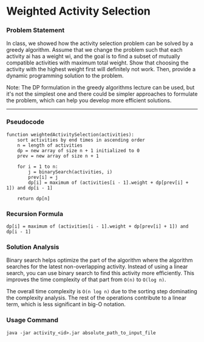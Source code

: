 # Weighted Activity Selection

### Problem Statement
In class, we showed how the activity selection problem can be solved by a greedy algorithm. Assume that we change the problem such that each activity ai has a weight wi, and the goal is to find a subset of mutually compatible activities with maximum total weight. Show that choosing the activity with the highest weight first will definitely not work. Then, provide a dynamic programming solution to the problem.

Note: The DP formulation in the greedy algorithms lecture can be used, but it's not the simplest one and there could be simpler approaches to formulate the problem, which can help you develop more efficient solutions.

___

### Pseudocode

```
function weightedActivitySelection(activities):
    sort activities by end times in ascending order
    n = length of activities
    dp = new array of size n + 1 initialized to 0
    prev = new array of size n + 1

    for i = 1 to n:
        j = binarySearch(activities, i)
        prev[i] = j
        dp[i] = maximum of (activities[i - 1].weight + dp[prev[i] + 1]) and dp[i - 1]

    return dp[n]
```

### Recursion Formula
```
dp[i] = maximum of (activities[i - 1].weight + dp[prev[i] + 1]) and dp[i - 1]
```

### Solution Analysis
Binary search helps optimize the part of the algorithm where the algorithm searches for the latest non-overlapping activity. Instead of using a linear search, you can use binary search to find this activity more efficiently. This improves the time complexity of that part from `O(n)` to `O(log n)`.

The overall time complexity is `O(n log n)` due to the sorting step dominating the complexity analysis. The rest of the operations contribute to a linear term, which is less significant in big-O notation.

### Usage Command
`java -jar activity_<id>.jar absolute_path_to_input_file`